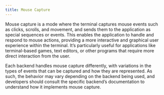 ```yaml
---
title: Mouse Capture
---
```


Mouse capture is a mode where the terminal captures mouse events such as clicks, scrolls, and
movement, and sends them to the application as special sequences or events. This enables the
application to handle and respond to mouse actions, providing a more interactive and graphical user
experience within the terminal. It’s particularly useful for applications like terminal-based games,
text editors, or other programs that require more direct interaction from the user.

Each backend handles mouse capture differently, with variations in the types of events that can be
captured and how they are represented. As such, the behavior may vary depending on the backend being
used, and developers should consult the specific backend’s documentation to understand how it
implements mouse capture.
